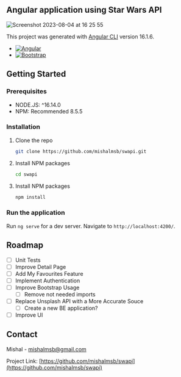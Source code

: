 <!-- ABOUT THE PROJECT -->
## Angular application using Star Wars API

![Screenshot 2023-08-04 at 16 25 55](https://github.com/mishalmsb/swapi/assets/18425871/2be7bdae-261c-40b9-99a6-f090b5a16194)

This project was generated with [Angular CLI](https://github.com/angular/angular-cli) version 16.1.6.

- [![Angular][Angular.io]][Angular-url]
- [![Bootstrap][Bootstrap.com]][Bootstrap-url]

<!-- GETTING STARTED -->

## Getting Started

### Prerequisites

- NODE.JS: ^16.14.0
- NPM: Recommended 8.5.5

### Installation

1. Clone the repo
   ```sh
   git clone https://github.com/mishalmsb/swapi.git
   ```
2. Install NPM packages
   ```sh
   cd swapi
   ```
3. Install NPM packages
   ```sh
   npm install
   ```

### Run the application

Run `ng serve` for a dev server. Navigate to `http://localhost:4200/`.

<!-- ROADMAP -->

## Roadmap

- [ ] Unit Tests
- [ ] Improve Detail Page
- [ ] Add My Favourites Feature
- [ ] Implement Authentication
- [ ] Improve Bootstrap Usage
  - [ ] Remove not needed imports
- [ ] Replace Unsplash API with a More Accurate Souce
  - [ ] Create a new BE application?
- [ ] Improve UI

<!-- CONTACT -->

## Contact

Mishal - mishalmsb@gmail.com

Project Link: [https://github.com/mishalmsb/swapi](https://github.com/mishalmsb/swapi)

<!-- MARKDOWN LINKS & IMAGES -->

[Angular.io]: https://img.shields.io/badge/Angular-DD0031?style=for-the-badge&logo=angular&logoColor=white
[Angular-url]: https://angular.io/
[Bootstrap.com]: https://img.shields.io/badge/Bootstrap-563D7C?style=for-the-badge&logo=bootstrap&logoColor=white
[Bootstrap-url]: https://getbootstrap.com
